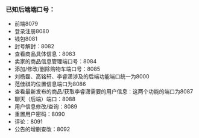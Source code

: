 ### 已知后端端口号：
- 前端8079
- 登录注册8080
- 钱包8081
- 封号解封：8082
- 查看商品具体信息：8083
- 卖家的商品信息管理端口号：8084
- 添加/修改/删除购物车端口号：8085
- 刘杨磊、高铭轩、李睿潇涉及的后端功能端口统一为8000
- 范佳祺的位置信息端口为8086
- 查看最新发布的商品/获取李睿潇需要的用户信息：这两个功能的端口为8087
- 聊天（后端）端口：8088
- 用户信息修改/查询：8089
- 重置用户密码：8090
- 评论：8091
- 公告的增删查改：8092
